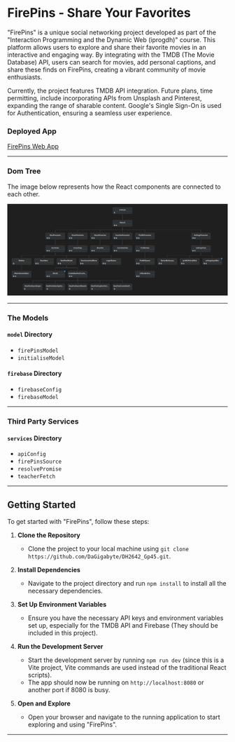# FirePins - Share Your Favorites

"FirePins" is a unique social networking project developed as part of the "Interaction Programming and the Dynamic Web (iprogdh)" course. This platform allows users to explore and share their favorite movies in an interactive and engaging way. By integrating with the TMDB (The Movie Database) API, users can search for movies, add personal captions, and share these finds on FirePins, creating a vibrant community of movie enthusiasts.

Currently, the project features TMDB API integration. Future plans, time permitting, include incorporating APIs from Unsplash and Pinterest, expanding the range of sharable content. Google's Single Sign-On is used for Authentication, ensuring a seamless user experience.

### Deployed App

[FirePins Web App](https://dh2642-gp45.web.app/)

---

### Dom Tree

The image below represents how the React components are connected to each other.

![React Component Dom Tree](dom-tree.png)

---

### The Models

#### `model` Directory

- `firePinsModel`
- `initialiseModel`

#### `firebase` Directory

- `firebaseConfig`
- `firebaseModel`

---

### Third Party Services

#### `services` Directory

- `apiConfig`
- `firePinsSource`
- `resolvePromise`
- `teacherFetch`

---

## Getting Started

To get started with "FirePins", follow these steps:

1. **Clone the Repository**

   - Clone the project to your local machine using `git clone https://github.com/DaGigabyte/DH2642_Gp45.git`.

2. **Install Dependencies**

   - Navigate to the project directory and run `npm install` to install all the necessary dependencies.

3. **Set Up Environment Variables**

   - Ensure you have the necessary API keys and environment variables set up, especially for the TMDB API and Firebase (They should be included in this project).

4. **Run the Development Server**

   - Start the development server by running `npm run dev` (since this is a Vite project, Vite commands are used instead of the traditional React scripts).
   - The app should now be running on `http://localhost:8080` or another port if 8080 is busy.

5. **Open and Explore**
   - Open your browser and navigate to the running application to start exploring and using "FirePins".

---
